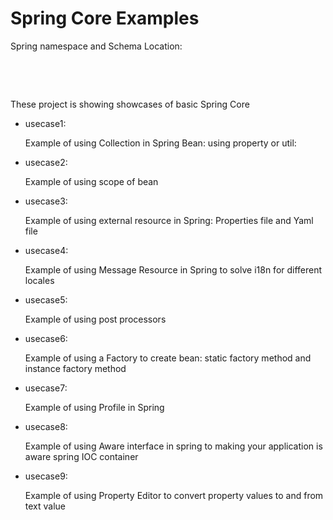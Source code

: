 # Spring Core Examples

Spring namespace and Schema Location:

<pre>

<beans xmlns="http://www.springframework.org/schema/beans"
	xmlns:xsi="http://www.w3.org/2001/XMLSchema-instance" 
	xmlns:util="http://www.springframework.org/schema/util"
	xsi:schemaLocation="http://www.springframework.org/schema/beans 
            http://www.springframework.org/schema/beans/spring-beans-4.1.xsd
            http://www.springframework.org/schema/util 
            http://www.springframework.org/schema/util/spring-util-4.1.xsd">

</pre>

These project is showing showcases of basic Spring Core

  - usecase1:
  
      Example of using Collection in Spring Bean: using property or util: 

  - usecase2:
  
      Example of using scope of bean

  - usecase3:
  
      Example of using external resource in Spring: Properties file and Yaml file

  - usecase4:
  
      Example of using Message Resource in Spring to solve i18n for different locales

  - usecase5:
  
      Example of using post processors

  - usecase6:
  
      Example of using a Factory to create bean: static factory method and instance factory method

  - usecase7:
  
      Example of using Profile in Spring

  - usecase8:
  
      Example of using Aware interface in spring to making your application is aware spring IOC container

  - usecase9:
  
      Example of using Property Editor to convert property values to and from text value

